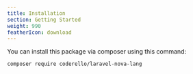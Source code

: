 ```yaml
---
title: Installation
section: Getting Started
weight: 990
featherIcon: download
---
```


You can install this package via composer using this command:

```bash
composer require coderello/laravel-nova-lang 
```

